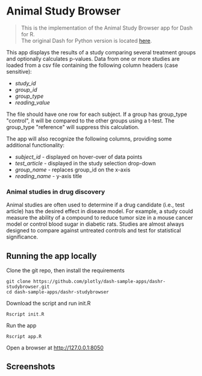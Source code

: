 # Animal Study Browser


> This is the implementation of the Animal Study Browser app for Dash for R.  
The original Dash for Python version is located [here](https://github.com/shday/studybrowser).

This app displays the results of a study comparing several treatment 
groups and optionally calculates p-values. Data from one or more
studies are loaded from a csv file containing the following 
column headers (case sensitive):

* *study_id*
* *group_id*
* *group_type*
* *reading_value*

The file should have one row for each subject. If a group has
group_type "control", it will be compared to the other groups using a t-test.
The group_type "reference" will suppress this calculation. 

The app will also recognize the following columns, providing
some additional functionality:

* *subject_id* - displayed on hover-over of data points
* *test_article* - displayed in the study selection drop-down
* *group_name* - replaces group_id on the x-axis
* *reading_name* - y-axis title 


### Animal studies in drug discovery
Animal studies are often used to determine if a drug candidate (i.e., test article) 
has the desired effect in disease model. For example, a study 
could measure the ability of a compound to reduce tumor size in a mouse cancer 
model or control blood sugar in diabetic rats. Studies are almost always designed to
compare against untreated controls and test for statistical significance. 




## Running the app locally



Clone the git repo, then install the requirements 
```
git clone https://github.com/plotly/dash-sample-apps/dashr-studybrowser.git
cd dash-sample-apps/dashr-studybrowser

```
Download the script and run init.R

```
Rscript init.R
```
Run the app
```
Rscript app.R
```

Open a browser at http://127.0.0.1:8050

## Screenshots


